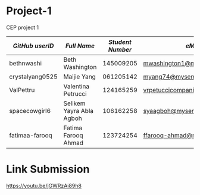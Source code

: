 # Project-1
CEP project 1

|*GitHub userID*|*Full Name*|*Student Number*|*eMail*|   
|--------|-----------|----------------|-------|
|bethnwashi|Beth Washington|145009205|mwashington1@myseneca.ca|
|crystalyang0525|Maijie Yang|061205142|myang74@myseneca.ca|
|ValPettru|Valentina Petrucci|124165259|vrpetuccicompanion@myseneca.ca|
|spacecowgirl6|Selikem Yayra Abla Agboh|106162258|syaagboh@myseneca.ca|
|fatimaa-farooq| Fatima Farooq Ahmad|123724254|ffarooq-ahmad@myseneca.ca|

# Link Submission
https://youtu.be/jGWRzAi89h8
